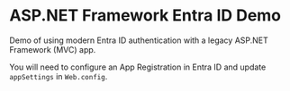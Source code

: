 # ASP.NET Framework Entra ID Demo

Demo of using modern Entra ID authentication with a legacy ASP.NET Framework (MVC) app.

You will need to configure an App Registration in Entra ID and update `appSettings` in `Web.config`.
